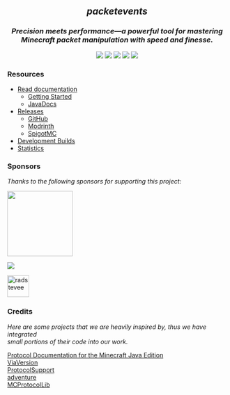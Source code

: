 <!--suppress HtmlDeprecatedAttribute -->
<div align="center">
    <h2><i>packetevents</i></h2>
    <h3><i>Precision meets performance—a powerful tool for mastering Minecraft packet manipulation with speed and finesse.</i></h3>
    <a href="https://github.com/retrooper/packetevents/actions"><img src="https://img.shields.io/github/actions/workflow/status/retrooper/packetevents/gradle-publish.yml?style=for-the-badge&logo=github"></a>
    <a href="https://discord.gg/DVHxPPxHZc"><img src="https://img.shields.io/discord/721686193061888071?color=5562e9&logo=discord&logoColor=white&style=for-the-badge"></a>
    <img src="https://img.shields.io/github/license/retrooper/packetevents?style=for-the-badge&logo=github">
    <a href="https://bstats.org/plugin/bukkit/packetevents/11327"><img src="https://img.shields.io/bstats/servers/11327?style=for-the-badge"></a>
    <a href="https://github.com/retrooper/packetevents/releases"><img src="https://img.shields.io/github/downloads/retrooper/packetevents/total.svg?style=for-the-badge&logo=github"></a>
</div>
<h3>Resources</h3>

- [Read documentation](https://docs.packetevents.com/)
    - [Getting Started](https://docs.packetevents.com/getting-started)
    - [JavaDocs](https://javadocs.packetevents.com)
- [Releases](https://github.com/retrooper/packetevents/releases/)
    - [GitHub](https://github.com/retrooper/packetevents/releases/)
    - [Modrinth](https://modrinth.com/plugin/packetevents)
    - [SpigotMC](https://www.spigotmc.org/resources/packetevents-api.80279/)
- [Development Builds](https://ci.codemc.io/job/retrooper/job/packetevents)
- [Statistics](https://bstats.org/plugin/bukkit/packetevents/11327)

<h3>Sponsors</h3>

<i>Thanks to the following sponsors for supporting this project:</i>

<a href="https://pebblehost.com"><img src="https://pebblehost.com/src/img/logos/main-old.png" width=150><br>

<a href="https://www.ej-technologies.com"><img src="https://www.ej-technologies.com/images/product_banners/jprofiler_small.png"><br>

<a href="https://github.com/radstevee"><img src="https://github.com/radstevee.png" width="50px" alt="radstevee"/></a><br>

<h3>Credits</h3>

<i>Here are some projects that we are heavily inspired by, thus we have integrated</i>\
<i>small portions of their code into our work.</i>

[Protocol Documentation for the Minecraft Java Edition](https://minecraft.wiki/w/Minecraft_Wiki:Projects/wiki.vg_merge/Protocol)\
[ViaVersion](https://github.com/ViaVersion/ViaVersion)\
[ProtocolSupport](https://github.com/ProtocolSupport/ProtocolSupport)\
[adventure](https://github.com/KyoriPowered/adventure)\
[MCProtocolLib](https://github.com/GeyserMC/MCProtocolLib/)  

